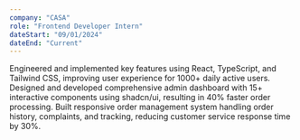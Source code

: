 ```yaml
---
company: "CASA"
role: "Frontend Developer Intern"
dateStart: "09/01/2024"
dateEnd: "Current"
---
```


Engineered and implemented key features using React, TypeScript, and Tailwind CSS, improving user experience for 1000+ daily active users. Designed and developed comprehensive admin dashboard with 15+ interactive components using shadcn/ui, resulting in 40% faster order processing. Built responsive order management system handling order history, complaints, and tracking, reducing customer service response time by 30%.
